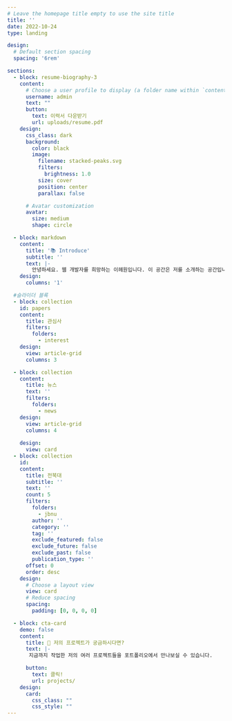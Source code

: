 ```yaml
---
# Leave the homepage title empty to use the site title
title: ''
date: 2022-10-24
type: landing

design:
  # Default section spacing
  spacing: '6rem'

sections:
  - block: resume-biography-3
    content:
      # Choose a user profile to display (a folder name within `content/authors/`)
      username: admin
      text: ""
      button:
        text: 이력서 다운받기
        url: uploads/resume.pdf
    design:
      css_class: dark
      background:
        color: black
        image:
          filename: stacked-peaks.svg
          filters:
            brightness: 1.0
          size: cover
          position: center
          parallax: false

      # Avatar customization
      avatar:
        size: medium
        shape: circle

  - block: markdown
    content:
      title: '📚 Introduce'
      subtitle: ''
      text: |-
        안녕하세요. 웹 개발자를 희망하는 이헤원입니다. 이 공간은 저를 소개하는 공간입니다. 해당 사이트에서는 저의 기본적인 개인정보 외에도 제가 했던 포로젝트와 최근 트렌드 소식까지 만나보실 수 있습니다. 편하게 둘러보세요!
    design:
      columns: '1'

  #슬라이더 블록
  - block: collection
    id: papers
    content:
      title: 관심사
      filters:
        folders:
          - interest
    design:
      view: article-grid 
      columns: 3

  - block: collection
    content:
      title: 뉴스
      text: ''
      filters:
        folders:
          - news     
    design:
      view: article-grid
      columns: 4
          
    design:
      view: card
  - block: collection
    id: 
    content:
      title: 전북대
      subtitle: ''
      text: ''
      count: 5
      filters:
        folders: 
          - jbnu
        author: ''
        category: ''
        tag: ''
        exclude_featured: false
        exclude_future: false
        exclude_past: false
        publication_type: ''
      offset: 0
      order: desc
    design:
      # Choose a layout view
      view: card
      # Reduce spacing
      spacing:
        padding: [0, 0, 0, 0]

  - block: cta-card
    demo: false
    content:
      title: 🚀 저의 프로젝트가 궁금하시다면?
      text: |-
       지금까지 작업한 저의 여러 프로젝트들을 포트폴리오에서 만나보실 수 있습니다. 

      button:
        text: 클릭!
        url: projects/
    design:
      card:
        css_class: ""
        css_style: ""
---
```

